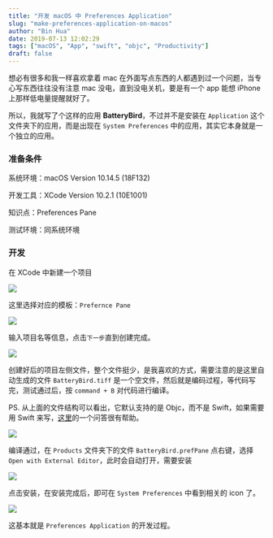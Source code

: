 ```yaml
---
title: "开发 macOS 中 Preferences Application"
slug: "make-preferences-application-on-macos"
author: "Bin Hua"
date: 2019-07-13 12:02:29
tags: ["macOS", "App", "swift", "objc", "Productivity"]
draft: false
---
```


想必有很多和我一样喜欢拿着 mac 在外面写点东西的人都遇到过一个问题，当专心写东西往往没有注意 mac 没电，直到没电关机，要是有一个 app 能想 iPhone 上那样低电量提醒就好了。

所以，我就写了个这样的应用 **BatteryBird**，不过并不是安装在 `Application` 这个文件夹下的应用，而是出现在 `System Preferences` 中的应用，其实它本身就是一个独立的应用。

### 准备条件

系统环境：macOS Version 10.14.5 (18F132)

开发工具：XCode Version 10.2.1 (10E1001)

知识点：Preferences Pane

测试环境：同系统环境

### 开发

在 XCode 中新建一个项目

![](https://storage.tourcoder.com/tcblog/make-preferences-application-on-macos-01.png)

这里选择对应的模板：`Prefernce Pane`

![](https://storage.tourcoder.com/tcblog/make-preferences-application-on-macos-02.png)

输入项目名等信息，点击`下一步`直到创建完成。

![](https://storage.tourcoder.com/tcblog/make-preferences-application-on-macos-03.png)

创建好后的项目左侧文件，整个文件挺少，是我喜欢的方式，需要注意的是这里自动生成的文件 `BatteryBird.tiff` 是一个空文件，然后就是编码过程，等代码写完，测试通过后，按 `command + B` 对代码进行编译。

PS. 从上面的文件结构可以看出，它默认支持的是 Objc，而不是 Swift，如果需要用 Swift 来写，[这里](https://stackoverflow.com/questions/32041677/using-swift-with-an-os-x-preference-pane-plugin)的一个问答很有帮助。

![](https://storage.tourcoder.com/tcblog/make-preferences-application-on-macos-04.png)

编译通过，在 `Products` 文件夹下的文件 `BatteryBird.prefPane` 点右键，选择 `Open with External Editor`，此时会自动打开，需要安装

![](https://storage.tourcoder.com/tcblog/make-preferences-application-on-macos-05.png)

点击安装，在安装完成后，即可在 `System Preferences` 中看到相关的 icon 了。

![](https://storage.tourcoder.com/tcblog/make-preferences-application-on-macos-06.png)

这基本就是 `Preferences Application` 的开发过程。